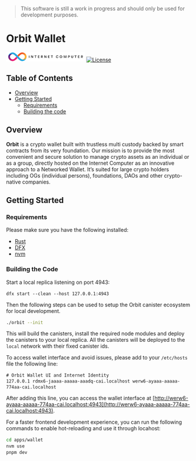 > This software is still a work in progress and should only be used for development purposes.

# Orbit Wallet

[![Internet Computer](./docs/internet-computer-logo.jpg)](https://internetcomputer.org)
[![License](https://img.shields.io/badge/license-Apache%202.0-blue.svg?style=for-the-badge)](./LICENSE)

## Table of Contents

- [Overview](#overview)
- [Getting Started](#getting-started)
  - [Requirements](#requirements)
  - [Building the code](#building-the-code)

## Overview

**Orbit** is a crypto wallet built with trustless multi custody backed by smart contracts from its very foundation. Our mission is to provide the most convenient and secure solution to manage crypto assets as an individual or as a group, directly hosted on the Internet Computer as an innovative approach to a Networked Wallet. It’s suited for large crypto holders including OGs (individual persons), foundations, DAOs and other crypto-native companies.

## Getting Started

### Requirements

Please make sure you have the following installed:

- [Rust](https://www.rust-lang.org/learn/get-started)
- [DFX](https://internetcomputer.org/docs/current/developer-docs/setup/install)
- [nvm](https://github.com/nvm-sh/nvm)

### Building the Code

Start a local replica listening on port 4943:

```
dfx start --clean --host 127.0.0.1:4943
```

Then the following steps can be used to setup the Orbit canister ecosystem for local development.

```bash
./orbit --init
```

This will build the canisters, install the required node modules and deploy the canisters to your local replica. All the canisters will be deployed to the `local` network with their fixed canister ids.

To access wallet interface and avoid issues, please add to your `/etc/hosts` file the following line:

```
# Orbit Wallet UI and Internet Identity
127.0.0.1 rdmx6-jaaaa-aaaaa-aaadq-cai.localhost werw6-ayaaa-aaaaa-774aa-cai.localhost
```

After adding this line, you can access the wallet interface at [http://werw6-ayaaa-aaaaa-774aa-cai.localhost:4943](http://werw6-ayaaa-aaaaa-774aa-cai.localhost:4943).

For a faster frontend development experience, you can run the following commands to enable hot-reloading and use it through locahost:

```bash
cd apps/wallet
nvm use
pnpm dev
```
